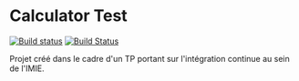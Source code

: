 # Calculator Test
[![Build status](https://ci.appveyor.com/api/projects/status/72p3xwyn036v3khk?svg=true)](https://ci.appveyor.com/project/Preciousring/calculatortest) [![Build Status](https://travis-ci.org/Preciousring/calculatortest.svg?branch=master)](https://travis-ci.org/Preciousring/calculatortest)

Projet créé dans le cadre d'un TP portant sur l'intégration continue au sein de l'IMIE.
